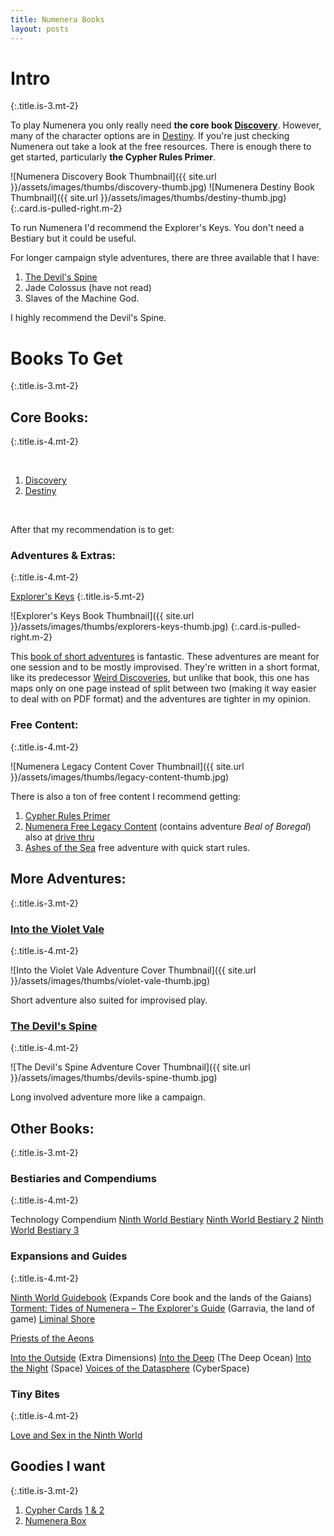 ```yaml
---
title: Numenera Books
layout: posts
---
```


# Intro
{:.title.is-3.mt-2}

To play Numenera you only really need **the core book [Discovery][]**. However, many of the character options are in [Destiny][]. If you're just checking Numenera out take a look at the free resources. There is enough there to get started, particularly **the Cypher Rules Primer**.

![Numenera Discovery Book Thumbnail]({{ site.url }}/assets/images/thumbs/discovery-thumb.jpg)
![Numenera Destiny Book Thumbnail]({{ site.url }}/assets/images/thumbs/destiny-thumb.jpg)
{:.card.is-pulled-right.m-2}

To run Numenera I'd recommend the Explorer's Keys. You don't need a Bestiary but it could be useful.

For longer campaign style adventures, there are three available that I have:
1. [The Devil's Spine][]
2. Jade Colossus (have not read)
3. Slaves of the Machine God.

I highly recommend the Devil's Spine.

# Books To Get
{:.title.is-3.mt-2}

## Core Books:
{:.title.is-4.mt-2}

<br>

1. [Discovery][]  
2. [Destiny][]

<br>

After that my recommendation is to get:

### Adventures & Extras:
{:.title.is-4.mt-2}

[Explorer's Keys][]
{:.title.is-5.mt-2}

![Explorer's Keys Book Thumbnail]({{ site.url }}/assets/images/thumbs/explorers-keys-thumb.jpg)
{:.card.is-pulled-right.m-2}

This [book of short adventures][] is fantastic. These adventures are meant for one session and to be mostly improvised. They're written in a short format, like its predecessor [Weird Discoveries][], but unlike that book, this one has maps only on one page instead of split between two (making it way easier to deal with on PDF format) and the adventures are tighter in my opinion.  

### Free Content:
{:.title.is-4.mt-2}

![Numenera Legacy Content Cover Thumbnail]({{ site.url }}/assets/images/thumbs/legacy-content-thumb.jpg)


There is also a ton of free content I recommend getting:
1. [Cypher Rules Primer][]
2. [Numenera Free Legacy Content][] (contains adventure _Beal of Boregal_) also at [drive thru](https://www.drivethrurpg.com/product/253970/Original-Numenera-Corebook-Legacy-Content)
3. [Ashes of the Sea](https://www.drivethrurpg.com/product/247640/Ashes-of-the-Sea-FREE-Numenera-Quickstart-Rules-and-Adventure) free adventure with quick start rules.

## More Adventures:
{:.title.is-3.mt-2}

### [Into the Violet Vale][]
{:.title.is-4.mt-2}

![Into the Violet Vale Adventure Cover Thumbnail]({{ site.url }}/assets/images/thumbs/violet-vale-thumb.jpg)

Short adventure also suited for improvised play.

### [The Devil's Spine][]
{:.title.is-4.mt-2}

![The Devil's Spine Adventure Cover Thumbnail]({{ site.url }}/assets/images/thumbs/devils-spine-thumb.jpg)

Long involved adventure more like a campaign.

## Other Books:
{:.title.is-3.mt-2}

### Bestiaries and Compendiums
{:.title.is-4.mt-2}

Technology Compendium
[Ninth World Bestiary][]
[Ninth World Bestiary 2][]
[Ninth World Bestiary 3][]

### Expansions and Guides
{:.title.is-4.mt-2}

[Ninth World Guidebook][] (Expands Core book and the lands of the Gaians)
[Torment: Tides of Numenera – The Explorer's Guide][] (Garravia, the land of game)
[Liminal Shore][]

[Priests of the Aeons][]

[Into the Outside][] (Extra Dimensions)
[Into the Deep][] (The Deep Ocean)
[Into the Night][] (Space)
[Voices of the Datasphere][] (CyberSpace)

### Tiny Bites
{:.title.is-4.mt-2}

[Love and Sex in the Ninth World][]


## Goodies I want
{:.title.is-3.mt-2}

1. [Cypher Cards][] [1 & 2](https://www.montecookgames.com/store/product/numenera-cypher-deck-2-pdf/)
2. [Numenera Box][]


<!-- -->
[Numenera Free Legacy Content]: https://www.montecookgames.com/store/product/numenera-discovery-and-destiny/
[Cypher Rules Primer]: https://www.montecookgames.com/store/product/cypher-system-rules-primer/
[Cypher Cards]: https://www.montecookgames.com/store/product/numenera-cypher-deck/
[Numenera Box]: https://www.montecookgames.com/store/product/numenera-deck-box/
[Explorer's Keys]: https://www.drivethrurpg.com/product/285114/Explorers-Keys
[book of short adventures]: https://www.drivethrurpg.com/product/285114/Explorers-Keys
[Weird Discoveries]: https://www.drivethrurpg.com/product/148098/Weird-Discoveries-Ten-Instant-Adventures-for-Numenera
[Into the Violet Vale]: https://www.drivethrurpg.com/product/133401/Into-the-Violet-Vale
[Discovery]: https://www.montecookgames.com/store/product/numenera-discovery-and-destiny/
[Destiny]: https://www.montecookgames.com/store/product/numenera-discovery-and-destiny/
[The Devil's Spine]: https://www.drivethrurpg.com/product/120025/The-Devils-Spine
[Player's Guide]: https://www.drivethrurpg.com/product/253972/Numenera-Players-Guide
[Slaves of the Machine God]: https://www.drivethrurpg.com/product/264882/Slaves-of-the-Machine-God
[Voices of the Datasphere]: https://www.drivethrurpg.com/product/317762/Voices-of-the-Datasphere
[Priests of the Aeons]: https://www.drivethrurpg.com/product/271023/Priests-of-the-Aeons
[Into the Night]: https://www.drivethrurpg.com/product/158526/Into-the-Night
[Into the Deep]: https://www.drivethrurpg.com/product/182872/Into-the-Deep
[Into the Outside]: https://www.drivethrurpg.com/product/204712/Into-the-Outside
[Love and Sex in the Ninth World]: https://www.drivethrurpg.com/product/126065/Love-and-Sex-in-the-Ninth-World
[Ninth World Guidebook]: https://www.drivethrurpg.com/product/144040/Ninth-World-Guidebook
[Jade Colossus]: https://www.drivethrurpg.com/product/218646/Jade-Colossus-Ruins-of-the-Prior-Worlds
[Torment: Tides of Numenera – The Explorer's Guide]: https://www.drivethrurpg.com/product/191118/Torment-Tides-of-NumeneraThe-Explorers-Guide
[Ninth World Bestiary]: https://www.drivethrurpg.com/product/124816/The-Ninth-World-Bestiary
[Ninth World Bestiary 2]: https://www.drivethrurpg.com/product/211086/Ninth-World-Bestiary-2
[Ninth World Bestiary 3]: https://www.drivethrurpg.com/product/276069/Ninth-World-Bestiary-3
[Liminal Shore]: https://www.drivethrurpg.com/product/330550/Liminal-Shore
